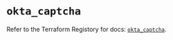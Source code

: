 # `okta_captcha`

Refer to the Terraform Registory for docs: [`okta_captcha`](https://registry.terraform.io/providers/okta/okta/3.46.0/docs/resources/captcha).
